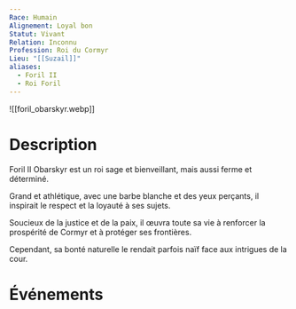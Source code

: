 ```yaml
---
Race: Humain
Alignement: Loyal bon
Statut: Vivant
Relation: Inconnu
Profession: Roi du Cormyr
Lieu: "[[Suzail]]"
aliases:
  - Foril II
  - Roi Foril
---
```

![[foril_obarskyr.webp]]
# Description

Foril II Obarskyr est un roi sage et bienveillant, mais aussi ferme et déterminé. 

Grand et athlétique, avec une barbe blanche et des yeux perçants, il inspirait le respect et la loyauté à ses sujets. 

Soucieux de la justice et de la paix, il œuvra toute sa vie à renforcer la prospérité de Cormyr et à protéger ses frontières. 

Cependant, sa bonté naturelle le rendait parfois naïf face aux intrigues de la cour. 

# Événements

